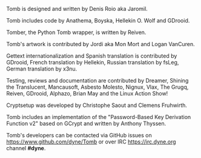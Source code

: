 
Tomb is designed and written by Denis Roio aka Jaromil.

Tomb includes code by Anathema, Boyska, Hellekin O. Wolf and GDrooid.

Tomber, the Python Tomb wrapper, is written by Reiven.

Tomb's artwork is contributed by Jordi aka Mon Mort and Logan VanCuren.

Gettext internationalization and Spanish translation is contributed by
GDrooid, French translation by Hellekin, Russian translation by fsLeg,
German translation by x3nu.

Testing, reviews and documentation are contributed by Dreamer, Shining
the Translucent, Mancausoft, Asbesto Molesto, Nignux, Vlax, The Grugq,
Reiven, GDrooid, Alphazo, Brian May and the Linux Action Show!

Cryptsetup was developed by Christophe Saout and Clemens Fruhwirth.

Tomb includes an implementation of the "Password-Based Key Derivation
Function v2" based on GCrypt and written by Anthony Thyssen.

Tomb's developers can be contacted via GitHub issues on
https://www.github.com/dyne/Tomb or over IRC https://irc.dyne.org
channel **#dyne**.
